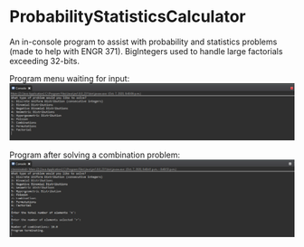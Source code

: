 # ProbabilityStatisticsCalculator
 
An in-console program to assist with probability and statistics problems (made to help with ENGR 371). BigIntegers used to handle large factorials exceeding 32-bits.

Program menu waiting for input:
![Alt text](https://github.com/gregtuc/ProbabilityStatisticsCalculator/blob/main/ps-pic1.PNG?raw=true "Title")

Program after solving a combination problem:
![Alt text](https://github.com/gregtuc/ProbabilityStatisticsCalculator/blob/main/ps-pic2.PNG?raw=true "Title")
